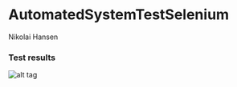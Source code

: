 # AutomatedSystemTestSelenium
Nikolai Hansen


### Test results
![alt tag](https://github.com/nikolai94/AutomatedSystemTestSelenium/blob/master/SeleniumTestResults.png)
